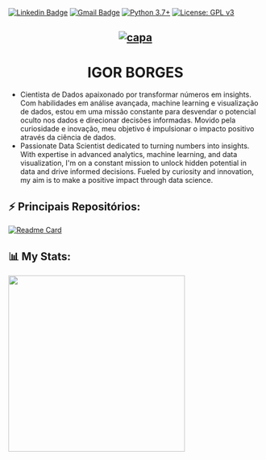 [![Linkedin Badge](https://img.shields.io/badge/-Igor_Borges-blue?style=flat-square&logo=Linkedin&logoColor=white&link=https://www.https://www.linkedin.com/in/igor-silva-borges/)](https://www.linkedin.com/in/igor-silva-borges/) 
[![Gmail Badge](https://img.shields.io/badge/-Gmail-c14438?style=flat-square&logo=Gmail&logoColor=white&link=mailto:igorm4aster@gmail.com)](mailto:igorm4aster@gmail.com) [![Python 3.7+](https://img.shields.io/badge/python-3.7+-blue.svg)](https://www.python.org/downloads/release/python-360/) [![License: GPL v3](https://img.shields.io/badge/License-GPLv3-blue.svg)](https://www.gnu.org/licenses/gpl-3.0) 
<div align="center">
 
[![capa](https://media.discordapp.net/attachments/1088554408469602305/1150910871808250027/Capa-do-blog.jpg)](https://github.com/Igor-snBorges?tab=repositories)
---

 # IGOR BORGES 

 </div>

- Cientista de Dados apaixonado por transformar números em insights. Com habilidades em análise avançada, machine learning e visualização de dados, estou em uma missão constante para desvendar o potencial oculto nos dados e direcionar decisões informadas. Movido pela curiosidade e inovação, meu objetivo é impulsionar o impacto positivo através da ciência de dados.
- Passionate Data Scientist dedicated to turning numbers into insights. With expertise in advanced analytics, machine learning, and data visualization, I'm on a constant mission to unlock hidden potential in data and drive informed decisions. Fueled by curiosity and innovation, my aim is to make a positive impact through data science.

## ⚡ **Principais Repositórios:**

[![Readme Card](https://github-readme-stats.vercel.app/api/pin/?username=Igor-snBorges&repo=Portfolio-Data-Science\&title_color=fff\&icon_color=f9f9f9\&text_color=9f9f9f\&bg_color=151515)](https://github.com/Igor-snBorges/Portfolio-Data-Science) 

## 📊 **My Stats:**

 <td><img width="350px" align="left" src="https://github-readme-stats.vercel.app/api/top-langs/?username=Igor-snBorges&hide=html&layout=compact&theme=dark" /></td> 

